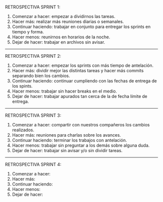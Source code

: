 RETROSPECTIVA SPRINT 1:

1. Comenzar a hacer: empezar a dividirnos las tareas.
2. Hacer más: realizar más reuniones diarias o semanales.
3. Continuar haciendo: trabajar en conjunto para entregar los sprints en tiempo y forma.
4. Hacer menos: reunirnos en horarios de la noche.
5. Dejar de hacer: trabajar en archivos sin avisar.

-----------------------

RETROSPECTIVA SPRINT 2:

1. Comenzar a hacer: empezar los sprints con más tiempo de antelación.
2. Hacer más: dividir mejor las distintas tareas y hacer más commits separando bien los cambios.
3. Continuar haciendo: continuar cumpliendo con las fechas de entrega de los spints. 
4. Hacer menos: trabajar sin hacer breaks en el medio.
5. Dejar de hacer: trabajar apurados tan cerca de la de fecha límite de entrega.

-----------------------

RETROSPECTIVA SPRINT 3:

1. Comenzar a hacer: compartir con nuestros compañeros los cambios realizados.
2. Hacer más: reuniones para charlas sobre los avances.
3. Continuar haciendo: terminar los trabajos con antelación.
4. Hacer menos: trabajar sin preguntar a los demás sobre alguna duda.
5. Dejar de hacer: trabajar sin avisar y/o sin dividir tareas.

-----------------------

RETROSPECTIVA SPRINT 4:

1. Comenzar a hacer: 
2. Hacer más: 
3. Continuar haciendo: 
4. Hacer menos: 
5. Dejar de hacer: 
